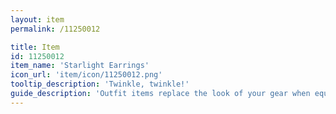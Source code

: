 ```yaml
---
layout: item
permalink: /11250012

title: Item
id: 11250012
item_name: 'Starlight Earrings'
icon_url: 'item/icon/11250012.png'
tooltip_description: 'Twinkle, twinkle!'
guide_description: 'Outfit items replace the look of your gear when equipped.'
---
```

